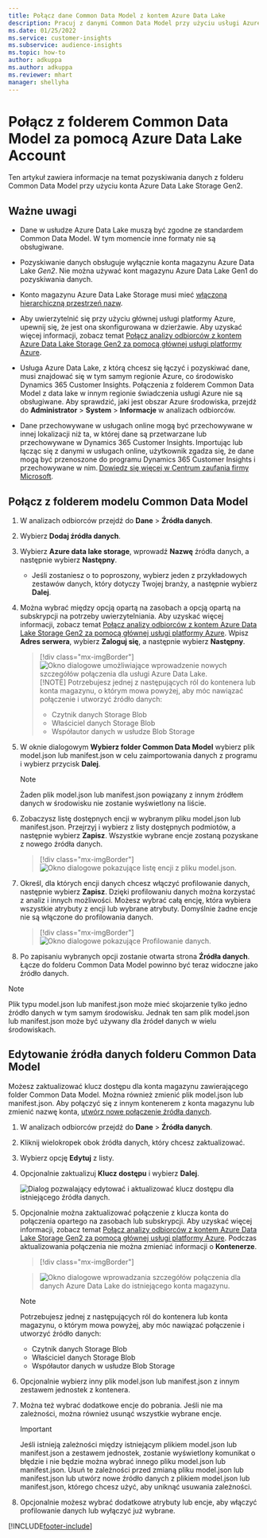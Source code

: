```yaml
---
title: Połącz dane Common Data Model z kontem Azure Data Lake
description: Pracuj z danymi Common Data Model przy użyciu usługi Azure Data Lake Storage.
ms.date: 01/25/2022
ms.service: customer-insights
ms.subservice: audience-insights
ms.topic: how-to
author: adkuppa
ms.author: adkuppa
ms.reviewer: mhart
manager: shellyha
---
```


# <a name="connect-to-a-common-data-model-folder-using-an-azure-data-lake-account"></a>Połącz z folderem Common Data Model za pomocą Azure Data Lake Account

Ten artykuł zawiera informacje na temat pozyskiwania danych z folderu Common Data Model przy użyciu konta Azure Data Lake Storage Gen2.

## <a name="important-considerations"></a>Ważne uwagi

- Dane w usłudze Azure Data Lake muszą być zgodne ze standardem Common Data Model. W tym momencie inne formaty nie są obsługiwane.

- Pozyskiwanie danych obsługuje wyłącznie konta magazynu Azure Data Lake *Gen2*. Nie można używać kont magazynu Azure Data Lake Gen1 do pozyskiwania danych.

- Konto magazynu Azure Data Lake Storage musi mieć [włączoną hierarchiczną przestrzeń nazw](/azure/storage/blobs/data-lake-storage-namespace).

- Aby uwierzytelnić się przy użyciu głównej usługi platformy Azure, upewnij się, że jest ona skonfigurowana w dzierżawie. Aby uzyskać więcej informacji, zobacz temat [Połącz analizy odbiorców z kontem Azure Data Lake Storage Gen2 za pomocą głównej usługi platformy Azure](connect-service-principal.md).

- Usługa Azure Data Lake, z którą chcesz się łączyć i pozyskiwać dane, musi znajdować się w tym samym regionie Azure, co środowisko Dynamics 365 Customer Insights. Połączenia z folderem Common Data Model z data lake w innym regionie świadczenia usługi Azure nie są obsługiwane. Aby sprawdzić, jaki jest obszar Azure środowiska, przejdź do **Administrator** > **System** > **Informacje** w analizach odbiorców.

- Dane przechowywane w usługach online mogą być przechowywane w innej lokalizacji niż ta, w której dane są przetwarzane lub przechowywane w Dynamics 365 Customer Insights. Importując lub łącząc się z danymi w usługach online, użytkownik zgadza się, że dane mogą być przenoszone do programu Dynamics 365 Customer Insights i przechowywane w nim. [Dowiedz się więcej w Centrum zaufania firmy Microsoft](https://www.microsoft.com/trust-center).

## <a name="connect-to-a-common-data-model-folder"></a>Połącz z folderem modelu Common Data Model

1. W analizach odbiorców przejdź do **Dane** > **Źródła danych**.

1. Wybierz **Dodaj źródła danych**.

1. Wybierz **Azure data lake storage**, wprowadź **Nazwę** źródła danych, a następnie wybierz **Następny**.

   - Jeśli zostaniesz o to poproszony, wybierz jeden z przykładowych zestawów danych, który dotyczy Twojej branży, a następnie wybierz **Dalej**. 

1. Można wybrać między opcją opartą na zasobach a opcją opartą na subskrypcji na potrzeby uwierzytelniania. Aby uzyskać więcej informacji, zobacz temat [Połącz analizy odbiorców z kontem Azure Data Lake Storage Gen2 za pomocą głównej usługi platformy Azure](connect-service-principal.md). Wpisz **Adres serwera**, wybierz **Zaloguj się**, a następnie wybierz **Następny**.
   > [!div class="mx-imgBorder"]
   > ![Okno dialogowe umożliwiające wprowadzenie nowych szczegółów połączenia dla usługi Azure Data Lake.](media/enter-new-storage-details.png)
   > [!NOTE]
   > Potrzebujesz jednej z następujących ról do kontenera lub konta magazynu, o którym mowa powyżej, aby móc nawiązać połączenie i utworzyć źródło danych:
   >  - Czytnik danych Storage Blob
   >  - Właściciel danych Storage Blob
   >  - Współautor danych w usłudze Blob Storage

1. W oknie dialogowym **Wybierz folder Common Data Model** wybierz plik model.json lub manifest.json w celu zaimportowania danych z programu i wybierz przycisk **Dalej**.
   > [!NOTE]
   > Żaden plik model.json lub manifest.json powiązany z innym źródłem danych w środowisku nie zostanie wyświetlony na liście.

1. Zobaczysz listę dostępnych encji w wybranym pliku model.json lub manifest.json. Przejrzyj i wybierz z listy dostępnych podmiotów, a następnie wybierz **Zapisz**. Wszystkie wybrane encje zostaną pozyskane z nowego źródła danych.
   > [!div class="mx-imgBorder"]
   > ![Okno dialogowe pokazujące listę encji z pliku model.json.](media/review-entities.png)

8. Określ, dla których encji danych chcesz włączyć profilowanie danych, następnie wybierz **Zapisz**. Dzięki profilowaniu danych można korzystać z analiz i innych możliwości. Możesz wybrać całą encję, która wybiera wszystkie atrybuty z encji lub wybrane atrybuty. Domyślnie żadne encje nie są włączone do profilowania danych.
   > [!div class="mx-imgBorder"]
   > ![Okno dialogowe pokazujące Profilowanie danych.](media/dataprofiling-entities.png)

9. Po zapisaniu wybranych opcji zostanie otwarta strona **Źródła danych**. Łącze do folderu Common Data Model powinno być teraz widoczne jako źródło danych.

> [!NOTE]
> Plik typu model.json lub manifest.json może mieć skojarzenie tylko jedno źródło danych w tym samym środowisku. Jednak ten sam plik model.json lub manifest.json może być używany dla źródeł danych w wielu środowiskach.

## <a name="edit-a-common-data-model-folder-data-source"></a>Edytowanie źródła danych folderu Common Data Model

Możesz zaktualizować klucz dostępu dla konta magazynu zawierającego folder Common Data Model. Można również zmienić plik model.json lub manifest.json. Aby połączyć się z innym kontenerem z konta magazynu lub zmienić nazwę konta, [utwórz nowe połączenie źródła danych](#connect-to-a-common-data-model-folder).

1. W analizach odbiorców przejdź do **Dane** > **Źródła danych**.

2. Kliknij wielokropek obok źródła danych, który chcesz zaktualizować.

3. Wybierz opcję **Edytuj** z listy.

4. Opcjonalnie zaktualizuj **Klucz dostępu** i wybierz **Dalej**.

   ![Dialog pozwalający edytować i aktualizować klucz dostępu dla istniejącego źródła danych.](media/edit-access-key.png)

5. Opcjonalnie można zaktualizować połączenie z klucza konta do połączenia opartego na zasobach lub subskrypcji. Aby uzyskać więcej informacji, zobacz temat [Połącz analizy odbiorców z kontem Azure Data Lake Storage Gen2 za pomocą głównej usługi platformy Azure](connect-service-principal.md). Podczas aktualizowania połączenia nie można zmieniać informacji o **Kontenerze**.
   > [!div class="mx-imgBorder"]

   > ![Okno dialogowe wprowadzania szczegółów połączenia dla danych Azure Data Lake do istniejącego konta magazynu.](media/enter-existing-storage-details.png)

   > [!NOTE]
   > Potrzebujesz jednej z następujących ról do kontenera lub konta magazynu, o którym mowa powyżej, aby móc nawiązać połączenie i utworzyć źródło danych:
   >  - Czytnik danych Storage Blob
   >  - Właściciel danych Storage Blob
   >  - Współautor danych w usłudze Blob Storage


6. Opcjonalnie wybierz inny plik model.json lub manifest.json z innym zestawem jednostek z kontenera.

7. Można też wybrać dodatkowe encje do pobrania. Jeśli nie ma zależności, można również usunąć wszystkie wybrane encje.

   > [!IMPORTANT]
   > Jeśli istnieją zależności między istniejącym plikiem model.json lub manifest.json a zestawem jednostek, zostanie wyświetlony komunikat o błędzie i nie będzie można wybrać innego pliku model.json lub manifest.json. Usuń te zależności przed zmianą pliku model.json lub manifest.json lub utwórz nowe źródło danych z plikiem model.json lub manifest.json, którego chcesz użyć, aby uniknąć usuwania zależności.

8. Opcjonalnie możesz wybrać dodatkowe atrybuty lub encje, aby włączyć profilowanie danych lub wyłączyć już wybrane.   


[!INCLUDE[footer-include](../includes/footer-banner.md)]
